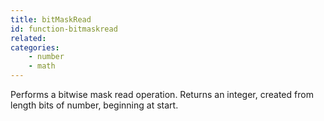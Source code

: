 ```yaml
---
title: bitMaskRead
id: function-bitmaskread
related:
categories:
    - number
    - math
---
```


Performs a bitwise mask read operation.
        Returns an integer, created from length bits of number,
        beginning at start.